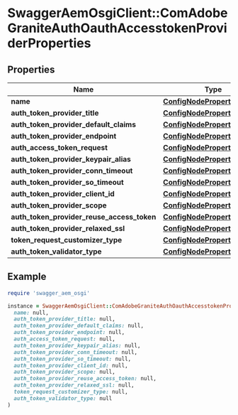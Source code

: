 # SwaggerAemOsgiClient::ComAdobeGraniteAuthOauthAccesstokenProviderProperties

## Properties

| Name | Type | Description | Notes |
| ---- | ---- | ----------- | ----- |
| **name** | [**ConfigNodePropertyString**](ConfigNodePropertyString.md) |  | [optional] |
| **auth_token_provider_title** | [**ConfigNodePropertyString**](ConfigNodePropertyString.md) |  | [optional] |
| **auth_token_provider_default_claims** | [**ConfigNodePropertyArray**](ConfigNodePropertyArray.md) |  | [optional] |
| **auth_token_provider_endpoint** | [**ConfigNodePropertyString**](ConfigNodePropertyString.md) |  | [optional] |
| **auth_access_token_request** | [**ConfigNodePropertyString**](ConfigNodePropertyString.md) |  | [optional] |
| **auth_token_provider_keypair_alias** | [**ConfigNodePropertyString**](ConfigNodePropertyString.md) |  | [optional] |
| **auth_token_provider_conn_timeout** | [**ConfigNodePropertyInteger**](ConfigNodePropertyInteger.md) |  | [optional] |
| **auth_token_provider_so_timeout** | [**ConfigNodePropertyInteger**](ConfigNodePropertyInteger.md) |  | [optional] |
| **auth_token_provider_client_id** | [**ConfigNodePropertyString**](ConfigNodePropertyString.md) |  | [optional] |
| **auth_token_provider_scope** | [**ConfigNodePropertyString**](ConfigNodePropertyString.md) |  | [optional] |
| **auth_token_provider_reuse_access_token** | [**ConfigNodePropertyBoolean**](ConfigNodePropertyBoolean.md) |  | [optional] |
| **auth_token_provider_relaxed_ssl** | [**ConfigNodePropertyBoolean**](ConfigNodePropertyBoolean.md) |  | [optional] |
| **token_request_customizer_type** | [**ConfigNodePropertyString**](ConfigNodePropertyString.md) |  | [optional] |
| **auth_token_validator_type** | [**ConfigNodePropertyString**](ConfigNodePropertyString.md) |  | [optional] |

## Example

```ruby
require 'swagger_aem_osgi'

instance = SwaggerAemOsgiClient::ComAdobeGraniteAuthOauthAccesstokenProviderProperties.new(
  name: null,
  auth_token_provider_title: null,
  auth_token_provider_default_claims: null,
  auth_token_provider_endpoint: null,
  auth_access_token_request: null,
  auth_token_provider_keypair_alias: null,
  auth_token_provider_conn_timeout: null,
  auth_token_provider_so_timeout: null,
  auth_token_provider_client_id: null,
  auth_token_provider_scope: null,
  auth_token_provider_reuse_access_token: null,
  auth_token_provider_relaxed_ssl: null,
  token_request_customizer_type: null,
  auth_token_validator_type: null
)
```

